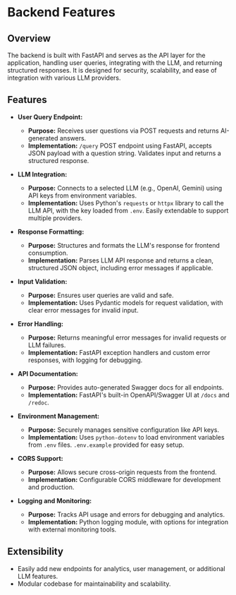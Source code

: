 # Backend Features

## Overview
The backend is built with FastAPI and serves as the API layer for the application, handling user queries, integrating with the LLM, and returning structured responses. It is designed for security, scalability, and ease of integration with various LLM providers.

## Features

- **User Query Endpoint:**
  - **Purpose:** Receives user questions via POST requests and returns AI-generated answers.
  - **Implementation:** `/query` POST endpoint using FastAPI, accepts JSON payload with a question string. Validates input and returns a structured response.

- **LLM Integration:**
  - **Purpose:** Connects to a selected LLM (e.g., OpenAI, Gemini) using API keys from environment variables.
  - **Implementation:** Uses Python's `requests` or `httpx` library to call the LLM API, with the key loaded from `.env`. Easily extendable to support multiple providers.

- **Response Formatting:**
  - **Purpose:** Structures and formats the LLM's response for frontend consumption.
  - **Implementation:** Parses LLM API response and returns a clean, structured JSON object, including error messages if applicable.

- **Input Validation:**
  - **Purpose:** Ensures user queries are valid and safe.
  - **Implementation:** Uses Pydantic models for request validation, with clear error messages for invalid input.

- **Error Handling:**
  - **Purpose:** Returns meaningful error messages for invalid requests or LLM failures.
  - **Implementation:** FastAPI exception handlers and custom error responses, with logging for debugging.

- **API Documentation:**
  - **Purpose:** Provides auto-generated Swagger docs for all endpoints.
  - **Implementation:** FastAPI's built-in OpenAPI/Swagger UI at `/docs` and `/redoc`.

- **Environment Management:**
  - **Purpose:** Securely manages sensitive configuration like API keys.
  - **Implementation:** Uses `python-dotenv` to load environment variables from `.env` files. `.env.example` provided for easy setup.

- **CORS Support:**
  - **Purpose:** Allows secure cross-origin requests from the frontend.
  - **Implementation:** Configurable CORS middleware for development and production.

- **Logging and Monitoring:**
  - **Purpose:** Tracks API usage and errors for debugging and analytics.
  - **Implementation:** Python logging module, with options for integration with external monitoring tools.

## Extensibility

- Easily add new endpoints for analytics, user management, or additional LLM features.
- Modular codebase for maintainability and scalability. 
